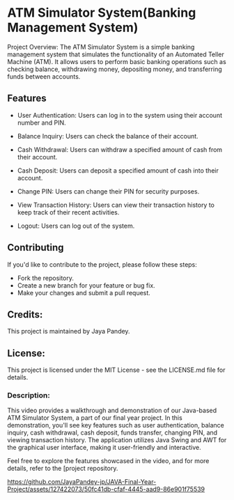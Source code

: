 # ATM Simulator System(Banking Management System)

Project Overview:
The ATM Simulator System is a simple banking management system that simulates the functionality of an Automated Teller Machine (ATM). It allows users to perform basic banking operations such as checking balance, withdrawing money, depositing money, and transferring funds between accounts.

## Features

- User Authentication: Users can log in to the system using their account number and PIN.

- Balance Inquiry: Users can check the balance of their account.

- Cash Withdrawal: Users can withdraw a specified amount of cash from their account.

- Cash Deposit: Users can deposit a specified amount of cash into their account.

- Change PIN: Users can change their PIN for security purposes.

- View Transaction History: Users can view their transaction history to keep track of their recent activities.

- Logout: Users can log out of the system.


## Contributing

If you'd like to contribute to the project, please follow these steps:

- Fork the repository.
- Create a new branch for your feature or bug fix.
- Make your changes and submit a pull request.

## Credits:
This project is maintained by Jaya Pandey.

## License:
This project is licensed under the MIT License - see the LICENSE.md file for details.


### Description:

This video provides a walkthrough and demonstration of our Java-based ATM Simulator System, a part of our final year project. In this demonstration, you'll see key features such as user authentication, balance inquiry, cash withdrawal, cash deposit, funds transfer, changing PIN, and viewing transaction history. The application utilizes Java Swing and AWT for the graphical user interface, making it user-friendly and interactive.

Feel free to explore the features showcased in the video, and for more details, refer to the [project repository.

https://github.com/JayaPandey-jp/JAVA-Final-Year-Project/assets/127422073/50fc41db-cfaf-4445-aad9-86e901f75539
